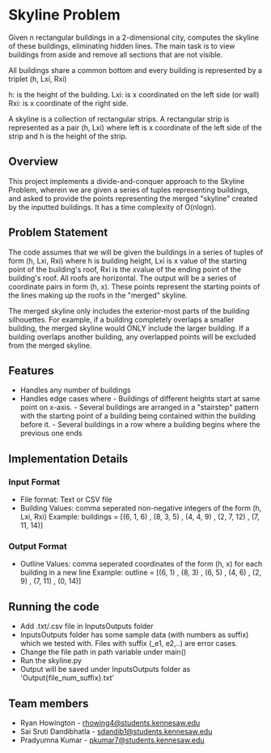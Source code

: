 # Skyline Problem
Given n rectangular buildings in a 2-dimensional city, computes the skyline of these buildings, eliminating hidden lines. The main task is to view buildings from aside and remove all sections that are not visible. 

All buildings share a common bottom and every building is represented by a triplet (h, Lxi, Rxi) 

h: is the height of the building.
Lxi: is x coordinated on the left side (or wall)
Rxi: is x coordinate of the right side.

A skyline is a collection of rectangular strips. A rectangular strip is represented as a pair (h, Lxi) where left is x coordinate of the left side of the strip and h is the height of the strip.

## Overview
This project implements a divide-and-conquer approach to the Skyline Problem, wherein we are given a series of tuples representing buildings, and asked to provide the points representing the merged "skyline" created by the inputted buildings. It has a time complexity of O(nlogn).

## Problem Statement
The code assumes that we will be given the buildings in a series of tuples of form (h, Lxi, Rxi) where h is building height, Lxi is x value of the starting point of the building's roof, Rxi is the xvalue of the ending point of the building's roof.
All roofs are horizontal. 
The output will be a series of coordinate pairs in form (h, x). These points represent the starting points of the lines making up the roofs in the "merged" skyline.

The merged skyline only includes the exterior-most parts of the building silhouettes. For example, if a building completely overlaps a smaller building, the merged skyline would ONLY include the larger building. If a building overlaps another building, any overlapped points will be excluded from the merged skyline.

## Features
- Handles any number of buildings
- Handles edge cases where
      - Buildings of different heights start at same point on x-axis.
      - Several buildings are arranged in a "stairstep" pattern with the starting point of a building being contained within the building before it.
      - Several buildings in a row where a building begins where the previous one ends


## Implementation Details

### Input Format
- File format: Text or CSV file 
- Building Values: comma seperated non-negative integers of the form (h, Lxi, Rxi)
Example: buildings = [(6, 1, 6) , (8, 3, 5) , (4, 4, 9) , (2, 7, 12) , (7, 11, 14)]
### Output Format
- Outline Values: comma seperated coordinates of the form (h, x) for each building in a new line
Example: outline = [(6, 1) , (8, 3) , (6, 5) , (4, 6) , (2, 9) , (7, 11) , (0, 14)]

## Running the code
- Add .txt/.csv file in InputsOutputs folder
- InputsOutputs folder has some sample data (with numbers as suffix) which we tested with. Files with suffix (_e1, e2,..) are error cases.
- Change the file path in path variable under main()
- Run the skyline.py
- Output will be saved under InputsOutputs folder as 'Output{file_num_suffix}.txt'


## Team members
- Ryan Howington - rhowing4@students.kennesaw.edu
- Sai Sruti Dandibhatla - sdandib1@students.kennesaw.edu
- Pradyumna Kumar - pkumar7@students.kennesaw.edu

